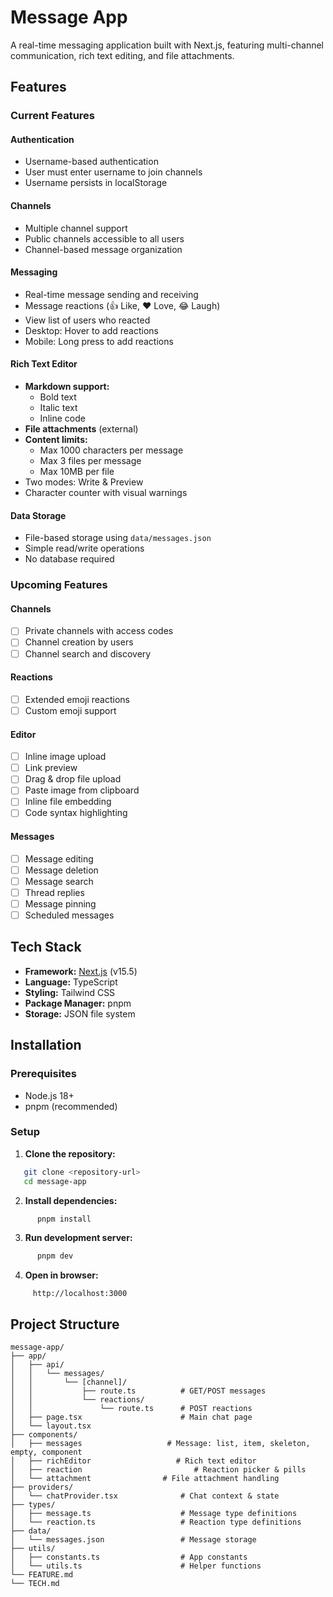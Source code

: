 # Message App

A real-time messaging application built with Next.js, featuring multi-channel communication, rich text editing, and file attachments.

## Features

### Current Features

#### Authentication

- Username-based authentication
- User must enter username to join channels
- Username persists in localStorage

#### Channels

- Multiple channel support
- Public channels accessible to all users
- Channel-based message organization

#### Messaging

- Real-time message sending and receiving
- Message reactions (👍 Like, ❤️ Love, 😂 Laugh)
- View list of users who reacted
- Desktop: Hover to add reactions
- Mobile: Long press to add reactions

#### Rich Text Editor

- **Markdown support:**
  - Bold text
  - Italic text
  - Inline code
- **File attachments** (external)
- **Content limits:**
  - Max 1000 characters per message
  - Max 3 files per message
  - Max 10MB per file
- Two modes: Write & Preview
- Character counter with visual warnings

#### Data Storage

- File-based storage using `data/messages.json`
- Simple read/write operations
- No database required

### Upcoming Features

#### Channels

- [ ] Private channels with access codes
- [ ] Channel creation by users
- [ ] Channel search and discovery

#### Reactions

- [ ] Extended emoji reactions
- [ ] Custom emoji support

#### Editor

- [ ] Inline image upload
- [ ] Link preview
- [ ] Drag & drop file upload
- [ ] Paste image from clipboard
- [ ] Inline file embedding
- [ ] Code syntax highlighting

#### Messages

- [ ] Message editing
- [ ] Message deletion
- [ ] Message search
- [ ] Thread replies
- [ ] Message pinning
- [ ] Scheduled messages

## Tech Stack

- **Framework:** [Next.js](https://nextjs.org/) (v15.5)
- **Language:** TypeScript
- **Styling:** Tailwind CSS
- **Package Manager:** pnpm
- **Storage:** JSON file system

## Installation

### Prerequisites

- Node.js 18+
- pnpm (recommended)

### Setup

1. **Clone the repository:**

```bash
   git clone <repository-url>
   cd message-app
```

2. **Install dependencies:**

```bash
      pnpm install
```

3. **Run development server:**

```bash
      pnpm dev
```

4. **Open in browser:**

```
     http://localhost:3000
```

## Project Structure

```
message-app/
├── app/
│   ├── api/
│   │   └── messages/
│   │       └── [channel]/
│   │           ├── route.ts          # GET/POST messages
│   │           └── reactions/
│   │               └── route.ts      # POST reactions
│   ├── page.tsx                      # Main chat page
│   └── layout.tsx
├── components/
│   ├── messages                   # Message: list, item, skeleton, empty, component
│   ├── richEditor                   # Rich text editor
│   ├── reaction                         # Reaction picker & pills
│   └── attachment                # File attachment handling
├── providers/
│   └── chatProvider.tsx              # Chat context & state
├── types/
│   ├── message.ts                    # Message type definitions
│   └── reaction.ts                   # Reaction type definitions
├── data/
│   └── messages.json                 # Message storage
├── utils/
│   ├── constants.ts                  # App constants
│   └── utils.ts                      # Helper functions
└── FEATURE.md
└── TECH.md
```
